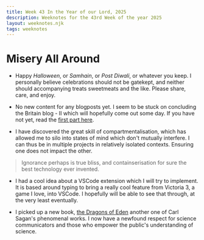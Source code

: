 ```yaml
---
title: Week 43 In the Year of our Lord, 2025
description: Weeknotes for the 43rd Week of the year 2025
layout: weeknotes.njk
tags: weeknotes
---
```


# Misery All Around

-   Happy _Halloween_, or _Samhain_, or _Post Diwali_, or whatever you keep. I personally believe celebrations should not be gatekept, and neither should accompanying treats sweetmeats and the like. Please share, care, and enjoy.

-   No new content for any blogposts yet. I seem to be stuck on concluding the Britain blog - II which will hopefully come out some day. If you have not yet, read the [first part here](/posts/longforms/england-i).

-   I have discovered the great skill of compartmentalisation, which has allowed me to silo into states of mind which don't mutually interfere. I can thus be in multiple projects in relatively isolated contexts. Ensuring one does not impact the other.

> Ignorance perhaps is true bliss, and containserisation for sure the best technology ever invented.

-   I had a cool idea about a VSCode extension which I will try to implement. It is based around typing to bring a really cool feature from Victoria 3, a game I love, into VSCode. I hopefully will be able to see that through, at the very least eventually.

-   I picked up a new book, <a href="https://www.goodreads.com/en/book/show/32276.The_Dragons_of_Eden">the Dragons of Eden</a> another one of Carl Sagan's phenomenal works. I now have a newfound respect for science communicators and those who empower the public's understanding of science.
